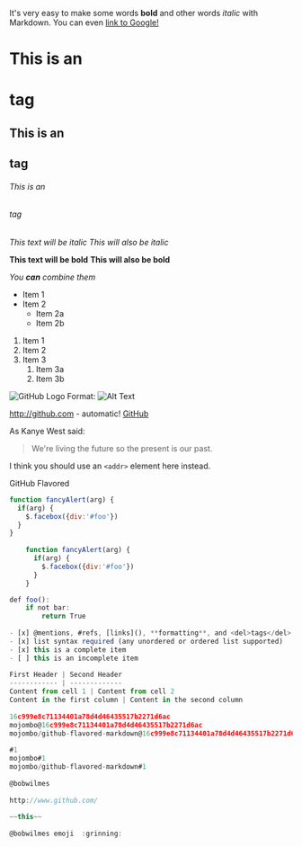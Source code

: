 It's very easy to make some words **bold** and other words *italic* with Markdown. You can even [link to Google!](http://google.com)

# This is an <h1> tag
## This is an <h2> tag
###### This is an <h6> tag
  
*This text will be italic*
_This will also be italic_

**This text will be bold**
__This will also be bold__

_You **can** combine them_
  
* Item 1
* Item 2
  * Item 2a
  * Item 2b

1. Item 1
1. Item 2
1. Item 3
   1. Item 3a
   1. Item 3b
  
 ![GitHub Logo](/images/logo.png)
Format: ![Alt Text](url)
  
http://github.com - automatic!
[GitHub](http://github.com)
  
As Kanye West said:

> We're living the future so
> the present is our past.

I think you should use an
`<addr>` element here instead.

GitHub Flavored
  
```javascript
function fancyAlert(arg) {
  if(arg) {
    $.facebox({div:'#foo'})
  }
}
  
    function fancyAlert(arg) {
      if(arg) {
        $.facebox({div:'#foo'})
      }
    }

def foo():
    if not bar:
        return True
  
- [x] @mentions, #refs, [links](), **formatting**, and <del>tags</del> supported
- [x] list syntax required (any unordered or ordered list supported)
- [x] this is a complete item
- [ ] this is an incomplete item
  
First Header | Second Header
------------ | -------------
Content from cell 1 | Content from cell 2
Content in the first column | Content in the second column
  
16c999e8c71134401a78d4d46435517b2271d6ac
mojombo@16c999e8c71134401a78d4d46435517b2271d6ac
mojombo/github-flavored-markdown@16c999e8c71134401a78d4d46435517b2271d6ac
  
#1
mojombo#1
mojombo/github-flavored-markdown#1
  
@bobwilmes
  
http://www.github.com/
  
~~this~~
  
@bobwilmes emoji  :grinning:
